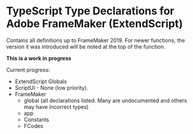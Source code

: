# TypeScript Type Declarations for Adobe FrameMaker (ExtendScript)

Contains all definitions up to FrameMaker 2019.
For newer functions, the version it was introduced will be noted at the top of the function.

**This is a work in progress**

Current progress:
* ExtendScript Globals
* ScriptUI - None (low priority).
* FrameMaker
	* global (all declarations listed. Many are undocumented and others may have incorrect types)
	* app
	* Constants
	* FCodes
